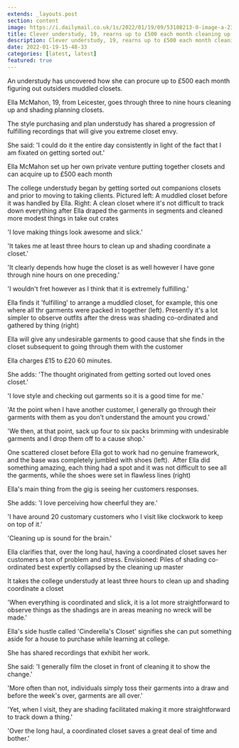 ```yaml
---
extends: _layouts.post
section: content
image: https://i.dailymail.co.uk/1s/2022/01/19/09/53108213-0-image-a-23_1642586267330.jpg 
title: Clever understudy, 19, rearns up to £500 each month cleaning up outsiders closets 
description: Clever understudy, 19, rearns up to £500 each month cleaning up outsiders closets 
date: 2022-01-19-15-48-33 
categories: [latest, latest] 
featured: true 
--- 
```

An understudy has uncovered how she can procure up to £500 each month figuring out outsiders muddled closets.

Ella McMahon, 19, from Leicester, goes through three to nine hours cleaning up and shading planning closets.

The style purchasing and plan understudy has shared a progression of fulfilling recordings that will give you extreme closet envy.

She said: 'I could do it the entire day consistently in light of the fact that I am fixated on getting sorted out.'

Ella McMahon set up her own private venture putting together closets and can acquire up to £500 each month

The college understudy began by getting sorted out companions closets and prior to moving to taking clients. Pictured left: A muddled closet before it was handled by Ella. Right: A clean closet where it's not difficult to track down everything after Ella draped the garments in segments and cleaned more modest things in take out crates

'I love making things look awesome and slick.'

'It takes me at least three hours to clean up and shading coordinate a closet.'

'It clearly depends how huge the closet is as well however I have gone through nine hours on one preceding.'

'I wouldn't fret however as I think that it is extremely fulfilling.'

Ella finds it 'fulfilling' to arrange a muddled closet, for example, this one where all thr garments were packed in together (left). Presently it's a lot simpler to observe outfits after the dress was shading co-ordinated and gathered by thing (right)

Ella will give any undesirable garments to good cause that she finds in the closet subsequent to going through them with the customer

Ella charges £15 to £20 60 minutes.

She adds: 'The thought originated from getting sorted out loved ones closet.'

'I love style and checking out garments so it is a good time for me.'

'At the point when I have another customer, I generally go through their garments with them as you don't understand the amount you crowd.'

'We then, at that point, sack up four to six packs brimming with undesirable garments and I drop them off to a cause shop.'

One scattered closet before Ella got to work had no genuine framework, and the base was completely jumbled with shoes (left).  After Ella did something amazing, each thing had a spot and it was not difficult to see all the garments, while the shoes were set in flawless lines (right)

Ella's main thing from the gig is seeing her customers responses.

She adds: 'I love perceiving how cheerful they are.'

'I have around 20 customary customers who I visit like clockwork to keep on top of it.'

'Cleaning up is sound for the brain.'

Ella clarifies that, over the long haul, having a coordinated closet saves her customers a ton of problem and stress. Envisioned: Piles of shading co-ordinated best expertly collapsed by the cleaning up master

It takes the college understudy at least three hours to clean up and shading coordinate a closet

'When everything is coordinated and slick, it is a lot more straightforward to observe things as the shadings are in areas meaning no wreck will be made.'

Ella's side hustle called 'Cinderella's Closet' signifies she can put something aside for a house to purchase while learning at college.

She has shared recordings that exhibit her work.

She said: 'I generally film the closet in front of cleaning it to show the change.'

'More often than not, individuals simply toss their garments into a draw and before the week's over, garments are all over.'

'Yet, when I visit, they are shading facilitated making it more straightforward to track down a thing.'

'Over the long haul, a coordinated closet saves a great deal of time and bother.'